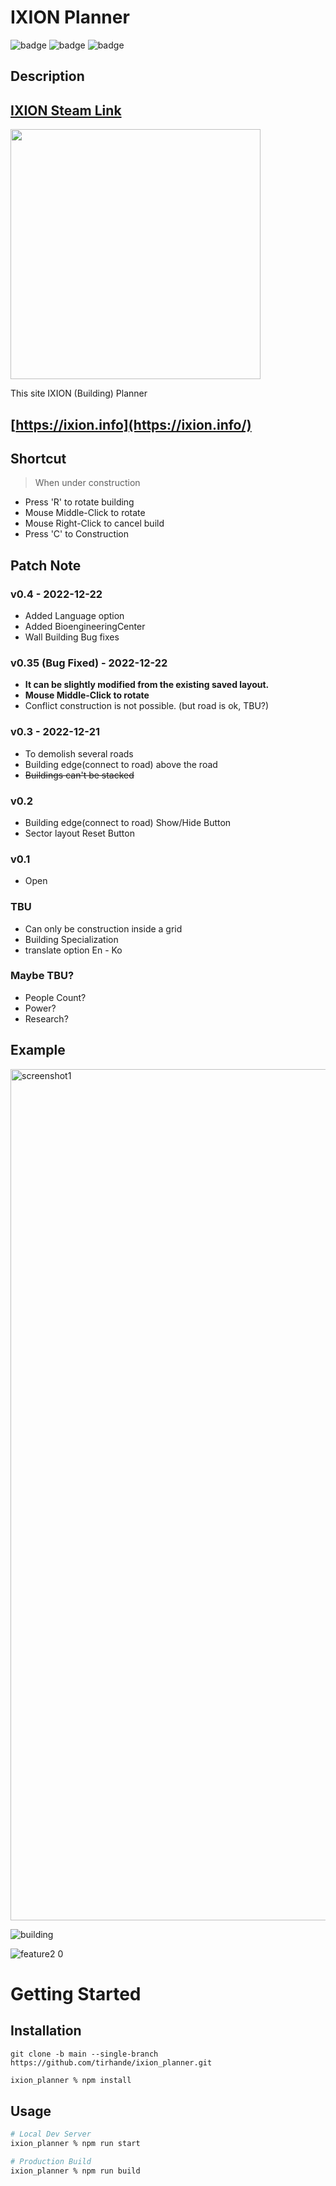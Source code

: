 # IXION Planner
![badge](https://img.shields.io/badge/React-61dafb?logo=React&logoColor=white&style=flat-square)
![badge](https://shields.io/badge/TypeScript-3178C6?logo=TypeScript&logoColor=FFF&style=flat-square)
![badge](https://img.shields.io/badge/npm-CB3837?logo=npm&logoColor=white&style=flat-square)

## **Description**
## [IXION Steam Link](https://store.steampowered.com/app/1113120/IXION/)
<a href="https://store.steampowered.com/app/1113120/IXION/">
<img src="https://user-images.githubusercontent.com/74575497/209123253-fe496d6d-efae-4c07-a6e4-97f07383c3f0.png" width=400>
</a>

This site IXION (Building) Planner
## [https://ixion.info](https://ixion.info/)

## **Shortcut**
> When under construction

- Press 'R' to rotate building
- Mouse Middle-Click to rotate
- Mouse Right-Click to cancel build
- Press 'C' to Construction

## **Patch Note**
### v0.4 - 2022-12-22
  - Added Language option
  - Added BioengineeringCenter
  - Wall Building Bug fixes

### v0.35 (Bug Fixed) - 2022-12-22
  - **It can be slightly modified from the existing saved layout.**
  - **Mouse Middle-Click to rotate**
  - Conflict construction is not possible. (but road is ok, TBU?)

### v0.3 - 2022-12-21
  - To demolish several roads
  - Building edge(connect to road) above the road
  - ~~Buildings can't be stacked~~

### v0.2
  - Building edge(connect to road) Show/Hide Button
  - Sector layout Reset Button

### v0.1
  - Open
  

### TBU
- Can only be construction inside a grid
- Building Specialization
- translate option En - Ko

### Maybe TBU?
- People Count?
- Power?
- Research?


## **Example**

<img width="1362" alt="screenshot1" src="https://user-images.githubusercontent.com/74575497/208804762-9e15b42e-b2ef-4386-a260-a808fb836838.png">

![building](https://user-images.githubusercontent.com/74575497/208804775-55a65439-e798-43b4-87b3-e6e5db7df577.gif)

![feature2 0](https://user-images.githubusercontent.com/74575497/208804769-3dba1fec-4540-495e-b98a-3d5127f97076.gif)


# Getting Started
## Installation
```git
git clone -b main --single-branch https://github.com/tirhande/ixion_planner.git
```
```sh
ixion_planner % npm install
```
## Usage
```sh
# Local Dev Server
ixion_planner % npm run start

# Production Build
ixion_planner % npm run build
```